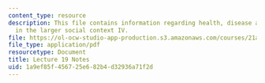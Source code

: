 ```yaml
---
content_type: resource
description: This file contains information regarding health, disease and healing
  in the larger social context IV.
file: https://ol-ocw-studio-app-production.s3.amazonaws.com/courses/21a-215-disease-and-health-culture-society-and-ethics-spring-2012/1a9ef85f456725e682b4d32936a71f2d_MIT21A_215S12_lecture_19.pdf
file_type: application/pdf
resourcetype: Document
title: Lecture 19 Notes
uid: 1a9ef85f-4567-25e6-82b4-d32936a71f2d
---
```

